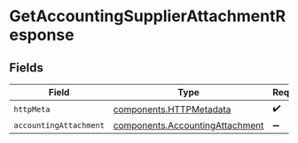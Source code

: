 # GetAccountingSupplierAttachmentResponse


## Fields

| Field                                                                              | Type                                                                               | Required                                                                           | Description                                                                        |
| ---------------------------------------------------------------------------------- | ---------------------------------------------------------------------------------- | ---------------------------------------------------------------------------------- | ---------------------------------------------------------------------------------- |
| `httpMeta`                                                                         | [components.HTTPMetadata](../../models/components/httpmetadata.md)                 | :heavy_check_mark:                                                                 | N/A                                                                                |
| `accountingAttachment`                                                             | [components.AccountingAttachment](../../models/components/accountingattachment.md) | :heavy_minus_sign:                                                                 | Success                                                                            |